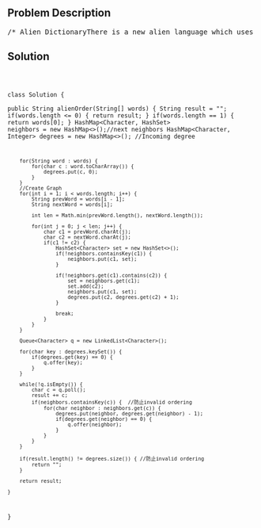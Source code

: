 <!--
<style>
  body { font-family: Arial, sans-serif; }
  .container { max-width: 700px; margin: 0 auto; padding: 10px; }
  .comment-block { background-color: #f9f9f9; padding: 10px; border-left: 5px solid #ccc; overflow-wrap: break-word; white-space: pre-wrap; }
  .code-block { background-color: #f4f4f4; padding: 10px; border: 1px solid #ddd; overflow-wrap: break-word; white-space: pre-wrap; }
</style>
-->

<div class='container'>
<h2>Problem Description</h2>
<div class='comment-block'>
<pre>
/* Alien DictionaryThere is a new alien language which uses the latin alphabet.\ However, the order among letters are unknown to you.You receive a list of non-empty words from the dictionary,where words are sorted lexicographically by the rules of this new language. Derive the order of letters in this language.Example 1:Input:[  "wrt",  "wrf",  "er",  "ett",  "rftt"]Output: "wertf"Example 2:Input:[  "z",  "x"]Output: "zx"Example 3:Input:[  "z",  "x",  "z"]Output: ""Explanation: The order is invalid, so return "".Note:You may assume all letters are in lowercase.You may assume that if a is a prefix of b, then a must appear before b inthe given dictionary.If the order is invalid, return an empty string.There may be multiple valid order of letters, return any one of them isfine.*/</pre>
</div>

<h2>Solution</h2>
<div class='code-block'>
<pre><code class='language-java'>

class Solution {    
    public String alienOrder(String[] words) {
         String result = "";
        if(words.length <= 0) {
            return result;
        }
        if(words.length == 1) {
            return words[0];
        }
        HashMap<Character, HashSet<Character>> neighbors = new HashMap<>();//next neighbors
        HashMap<Character, Integer> degrees = new HashMap<>(); //Incoming degree
        
        for(String word : words) {
            for(char c : word.toCharArray()) {
                degrees.put(c, 0);
            }
        }
        //Create Graph
        for(int i = 1; i < words.length; i++) {
            String prevWord = words[i - 1];
            String nextWord = words[i];
            
            int len = Math.min(prevWord.length(), nextWord.length());
            
            for(int j = 0; j < len; j++) {
                char c1 = prevWord.charAt(j);
                char c2 = nextWord.charAt(j);
                if(c1 != c2) {
                    HashSet<Character> set = new HashSet<>();
                    if(!neighbors.containsKey(c1)) {
                        neighbors.put(c1, set);
                    }
                    
                    if(!neighbors.get(c1).contains(c2)) {
                        set = neighbors.get(c1);
                        set.add(c2);
                        neighbors.put(c1, set);
                        degrees.put(c2, degrees.get(c2) + 1);
                    }
                    
                    break;
                }
            }
        }
        
        Queue<Character> q = new LinkedList<Character>();
        
        for(char key : degrees.keySet()) {
            if(degrees.get(key) == 0) {
                q.offer(key);
            }
        }
        
        while(!q.isEmpty()) {
            char c = q.poll();
            result += c;
            if(neighbors.containsKey(c)) {  //防止invalid ordering
                for(char neighbor : neighbors.get(c)) {
                    degrees.put(neighbor, degrees.get(neighbor) - 1);
                    if(degrees.get(neighbor) == 0) {
                        q.offer(neighbor);
                    }
                }
            }
        }
        
        if(result.length() != degrees.size()) { //防止invalid ordering
            return "";
        }
        
        return result;

    }
}






</code></pre>
</div>
</div>
